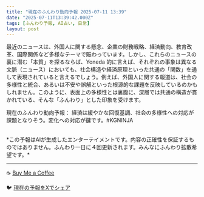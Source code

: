```yaml
---
title: "現在のふんわり動向予報 2025-07-11 13:39"
date: "2025-07-11T13:39:42.000Z"
tags: [ふんわり予報, AI占い, 日常]
layout: post
---
```


最近のニュースは、外国人に関する懸念、企業の財務戦略、経済動向、教育改革、国際関係など多様なテーマで賑わっています。しかし、これらのニュースの裏に潜む「本質」を探るならば、Yoneda 的に言えば、それぞれの事象は異なる文脈（ニュース）においても、社会構造や経済原理といった共通の「関数」を通して表現されていると言えるでしょう。例えば、外国人に関する報道は、社会の多様性と統合、あるいは不安や誤解といった根源的な課題を反映しているのかもしれません。このように、表面上の多様性とは裏腹に、深層では共通の構造が貫かれている、そんな「ふんわり」とした印象を受けます。


現在のふんわり動向予報：
経済は緩やかな回復基調、社会の多様性への対応が課題となりそう。変化への対応が鍵です。#KGNINJA

<br>
*この予報はAIが生成したエンターテイメントです。内容の正確性を保証するものではありません。ふんわり一日に４回更新されます。みんなにふんわり拡散希望です。*

---
☕️ [Buy Me a Coffee](https://www.buymeacoffee.com/kgninja)

🐦 [現在の予報をXでシェア](https://twitter.com/intent/tweet?text=%E7%8F%BE%E5%9C%A8%E3%81%AE%E3%81%B5%E3%82%93%E3%82%8F%E3%82%8A%E4%BA%88%E5%A0%B1%3A%20%E3%80%8C%E6%9C%80%E8%BF%91%E3%81%AE%E3%83%8B%E3%83%A5%E3%83%BC%E3%82%B9%E3%81%AF%E3%80%81%E5%A4%96%E5%9B%BD%E4%BA%BA%E3%81%AB%E9%96%A2%E3%81%99%E3%82%8B%E6%87%B8%E5%BF%B5%E3%80%81%E4%BC%81%E6%A5%AD%E3%81%AE%E8%B2%A1%E5%8B%99%E6%88%A6%E7%95%A5%E3%80%81%E7%B5%8C%E6%B8%88%E5%8B%95%E5%90%91%E3%80%81%E6%95%99%E8%82%B2%E6%94%B9%E9%9D%A9%E3%80%81%E5%9B%BD%E9%9A%9B%E9%96%A2%E4%BF%82%E3%81%AA%E3%81%A9%E5%A4%9A%E6%A7%98%E3%81%AA%E3%83%86%E3%83%BC%E3%83%9E%E3%81%A7%E8%B3%91%E3%82%8F%E3%81%A3%E3%81%A6%E3%81%84%E3%81%BE%E3%81%99%E3%80%82%E3%80%8D%23KGNINJA%20%E7%B6%9A%E3%81%8D%E3%81%AF%E3%83%96%E3%83%AD%E3%82%B0%E3%81%A7%EF%BC%81%F0%9F%91%87&url=https%3A%2F%2Fkg-ninja.github.io%2FFunwariyoso%2F)
